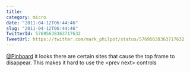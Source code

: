 ```yaml
---
title: 
category: micro
date: "2011-04-12T06:44:46"
slug: "2011-04-12T06:44:46"
TwitterId: 57695638363717632
TweetUrl: https://twitter.com/mark_philpot/status/57695638363717632
---
```


[@Pinboard](https://twitter.com/Pinboard) it looks there are certain sites that
cause the top frame to disappear. This makes it hard to use the &lt;prev
next&gt; controls
